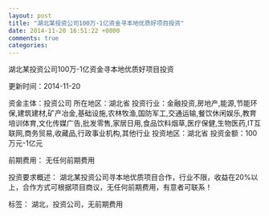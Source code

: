 ```yaml
---
layout: post
title: "湖北某投资公司100万-1亿资金寻本地优质好项目投资"
date: 2014-11-20 16:51:22 +0800
comments: true
categories: 
---
```

湖北某投资公司100万-1亿资金寻本地优质好项目投资



更新时间：2014-11-20

资金主体：投资公司
所在地区：湖北省
投资行业：金融投资,房地产,能源,节能环保,建筑建材,矿产冶金,基础设施,农林牧渔,国防军工,交通运输,餐饮休闲娱乐,教育培训体育,文化传媒广告,批发零售,家居日用,食品饮料烟草,医疗保健,生物医药,IT互联网,商务贸易,收藏品,行政事业机构,其他行业
投资地区：湖北省
投资金额：100万元-1亿元

前期费用：
无任何前期费用

投资要求概述：
湖北某投资公司寻本地优质项目合作，行业不限，收益在20%以上，合作方式可根据项目商议，无任何前期费用，有意者可联系！

标签：
湖北，投资公司，无前期费用

